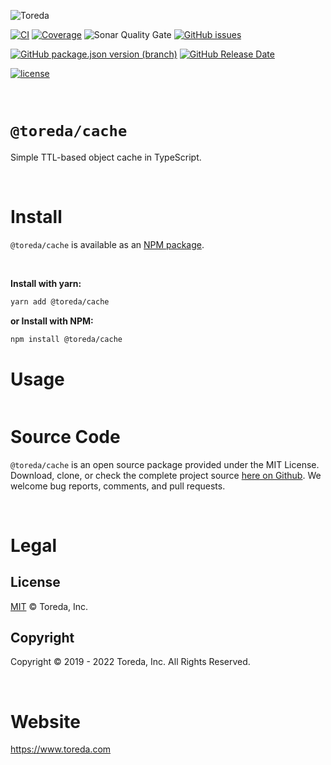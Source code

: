 ![Toreda](https://content.toreda.com/logo/toreda-logo.png)

[![CI](https://img.shields.io/github/workflow/status/toreda/cache/CI?style=for-the-badge)](https://github.com/toreda/cache/actions) [![Coverage](https://img.shields.io/sonar/coverage/toreda_cache?server=https%3A%2F%2Fsonarcloud.io&style=for-the-badge)](https://sonarcloud.io/dashboard?id=toreda_cache) ![Sonar Quality Gate](https://img.shields.io/sonar/quality_gate/toreda_cache?server=https%3A%2F%2Fsonarcloud.io&style=for-the-badge) [![GitHub issues](https://img.shields.io/github/issues/toreda/cache?style=for-the-badge)](https://github.com/toreda/cache/issues)


[![GitHub package.json version (branch)](https://img.shields.io/github/package-json/v/toreda/cache/master?style=for-the-badge)](https://github.com/toreda/cache/releases/latest)
[![GitHub Release Date](https://img.shields.io/github/release-date/toreda/cache?style=for-the-badge)](https://github.com/toreda/cache/releases/latest)

[![license](https://img.shields.io/github/license/toreda/cache?style=for-the-badge)](https://github.com/toreda/cache/blob/master/LICENSE)

&nbsp;
# `@toreda/cache`
Simple TTL-based object cache in TypeScript.

&nbsp;


# Install
`@toreda/cache` is available as an [NPM package](https://www.npmjs.com/package/@toreda/cache).

&nbsp;

**Install with yarn:**
```bash
yarn add @toreda/cache
```

**or Install with NPM:**
```bash
npm install @toreda/cache
```

# Usage

```typescript

```


# Source Code
`@toreda/cache` is an open source package provided under the MIT License. Download, clone, or check the complete project source [here on Github](https://www.npmjs.com/package/@toreda/cache). We welcome bug reports, comments, and pull requests.

&nbsp;
# Legal

## License
[MIT](LICENSE) &copy; Toreda, Inc.

## Copyright
Copyright &copy; 2019 - 2022 Toreda, Inc. All Rights Reserved.

&nbsp;

# Website
https://www.toreda.com

